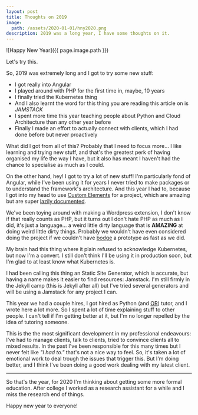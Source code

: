 ```yaml
---
layout: post
title: Thoughts on 2019
image:
  path: /assets/2020-01-01/hny2020.png
description: 2019 was a long year, I have some thoughts on it.
---
```


![Happy New Year]({{ page.image.path }})

Let's try this.

<!--more-->

So, 2019 was extremely long and I got to try some new stuff:

- I got really into Angular
- I played around with PHP for the first time in, maybe, 10 years
- I finally tried the Kubernetes thing
- And I also learnt the word for this thing you are reading this article on is _JAMSTACK_
- I spent more time this year teaching people about Python and Cloud Architecture than any other year before
- Finally I made an effort to actually connect with clients, which I had done before but never proactively

What did I got from all of this? Probably that I need to focus more... I like learning and trying new stuff, and that's the greatest perk of having organised my life the way I have, but it also has meant I haven't had the chance to specialise as much as I could.

On the other hand, hey! I got to try a lot of new stuff! I'm particularly fond of Angular, while I've been using it for years I never tried to make packages or to understand the framework's architecture. And this year I had to, because I got into my head to use [Custom Elements](https://developer.mozilla.org/en-US/docs/Web/Web_Components/Using_custom_elements) for a project, which are amazing but are super [lazily documented](https://angular.io/guide/elements).

We've been toying around with making a Wordpress extension, I don't know if that really counts as PHP, but it turns out I don't hate PHP as much as I did, it's just a language... a weird little dirty language that is **AMAZING** at doing weird little dirty things. Probably we wouldn't have even considered doing the project if we couldn't have [bodge](https://en.wikipedia.org/wiki/Bodging#Cultural_references) a prototype as fast as we did.

My brain had this thing where it plain refused to acknowledge Kubernetes, but now I'm a convert. I still don't think I'll be using it in production soon, but I'm glad to at least know what Kubernetes is.

I had been calling this thing an Static Site Generator, which is accurate, but having a name makes it easier to find resources: Jamstack. I'm still firmly in the Jekyll camp (this is Jekyll after all) but I've tried several generators and will be using a Jamstack for any project I can.

This year we had a couple hires, I got hired as Python (and [OR](https://www.informs.org/Resource-Center/INFORMS-Student-Union/Consider-an-Analytics-OR-Career)) tutor, and I wrote here a lot more. So I spent a lot of time explaining stuff to other people. I can't tell if I'm getting better at it, but I'm no longer repelled by the idea of tutoring someone.

This is the the most significant development in my professional endeavours: I've had to manage clients, talk to clients, tried to convince clients all to mixed results. In the past I've been responsible for this many times but I never felt like _"I had to."_ that's not a nice way to feel. So, it's taken a lot of emotional work to deal trough the issues that trigger this. But I'm doing better, and I think I've been doing a good work dealing with my latest client.

-------

So that's the year, for 2020 I'm thinking about getting some more formal education. After college I worked as a research assistant for a while and I miss the research end of things.

Happy new year to everyone!
